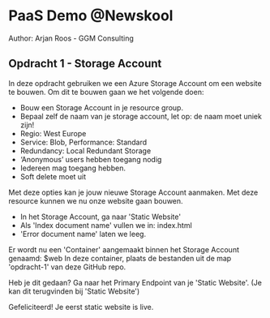 # PaaS Demo @Newskool
Author: Arjan Roos - GGM Consulting

## Opdracht 1 - Storage Account
In deze opdracht gebruiken we een Azure Storage Account om een website te bouwen. Om dit te bouwen gaan we het volgende doen:

- Bouw een Storage Account in je resource group.
- Bepaal zelf de naam van je storage account, let op: de naam moet uniek zijn!
- Regio: West Europe
- Service: Blob, Performance: Standard
- Redundancy: Local Redundant Storage
- ‘Anonymous’ users hebben toegang nodig
- Iedereen mag toegang hebben.
- Soft delete moet uit

Met deze opties kan je jouw nieuwe Storage Account aanmaken. Met deze resource kunnen we nu onze website gaan bouwen.

- In het Storage Account, ga naar 'Static Website'
- Als 'Index document name' vullen we in: index.html
- 'Error document name' laten we leeg.

Er wordt nu een 'Container' aangemaakt binnen het Storage Account genaamd: $web
In deze container, plaats de bestanden uit de map 'opdracht-1' van deze GitHub repo.

Heb je dit gedaan? Ga naar het Primary Endpoint van je 'Static Website'. 
(Je kan dit terugvinden bij 'Static Website')

Gefeliciteerd! Je eerst static website is live.


